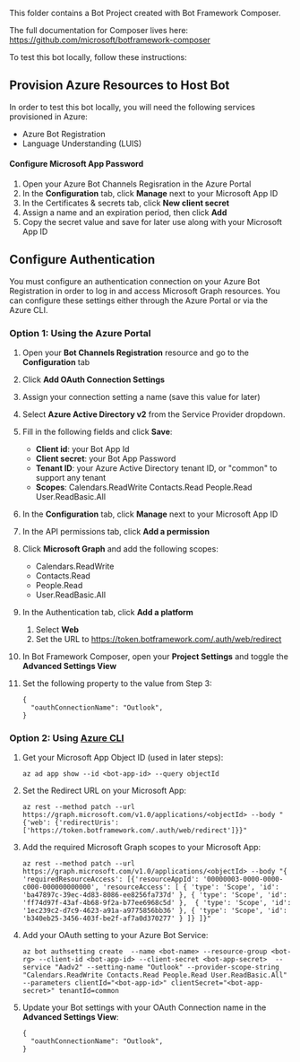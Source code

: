 This folder contains a Bot Project created with Bot Framework Composer.

The full documentation for Composer lives here:
https://github.com/microsoft/botframework-composer

To test this bot locally, follow these instructions:

## Provision Azure Resources to Host Bot
In order to test this bot locally, you will need the following services provisioned in Azure:
- Azure Bot Registration
- Language Understanding (LUIS)

#### Configure Microsoft App Password
1. Open your Azure Bot Channels Regisration in the Azure Portal
2. In the **Configuration** tab, click **Manage** next to your Microsoft App ID
3. In the Certificates & secrets tab, click **New client secret**
4. Assign a name and an expiration period, then click **Add**
5. Copy the secret value and save for later use along with your Microsoft App ID

## Configure Authentication
You must configure an authentication connection on your Azure Bot Registration in order to log in and access Microsoft Graph resources. You can configure these settings either through the Azure Portal or via the Azure CLI.

### Option 1: Using the Azure Portal
1. Open your **Bot Channels Registration** resource and go to the **Configuration** tab
2. Click **Add OAuth Connection Settings**
3. Assign your connection setting a name (save this value for later)
4. Select **Azure Active Directory v2** from the Service Provider dropdown.
5. Fill in the following fields and click **Save**:
    * **Client id**: your Bot App Id
    * **Client secret**: your Bot App Password
    * **Tenant ID**: your Azure Active Directory tenant ID, or "common" to support any tenant
    * **Scopes**: Calendars.ReadWrite Contacts.Read People.Read User.ReadBasic.All
6. In the **Configuration** tab, click **Manage** next to your Microsoft App ID
7. In the API permissions tab, click **Add a permission**
8. Click **Microsoft Graph** and add the following scopes: 
    * Calendars.ReadWrite
    * Contacts.Read
    * People.Read
    * User.ReadBasic.All

9. In the Authentication tab, click **Add a platform**
    1. Select **Web**
    2. Set the URL to https://token.botframework.com/.auth/web/redirect
10. In Bot Framework Composer, open your **Project Settings** and toggle the **Advanced Settings View**
1. Set the following property to the value from Step 3:
    ```
    {
      "oauthConnectionName": "Outlook",
    }
    ```

### Option 2: Using [Azure CLI](https://docs.microsoft.com/en-us/cli/azure/install-azure-cli)
1. Get your Microsoft App Object ID (used in later steps):
    ```
    az ad app show --id <bot-app-id> --query objectId
    ```

2. Set the Redirect URL on your Microsoft App:
    ```
    az rest --method patch --url https://graph.microsoft.com/v1.0/applications/<objectId> --body "{'web': {'redirectUris': ['https://token.botframework.com/.auth/web/redirect']}}"
    ```

3. Add the required Microsoft Graph scopes to your Microsoft App:
    ```
    az rest --method patch --url https://graph.microsoft.com/v1.0/applications/<objectId> --body "{ 'requiredResourceAccess': [{'resourceAppId': '00000003-0000-0000-c000-000000000000', 'resourceAccess': [ { 'type': 'Scope', 'id': 'ba47897c-39ec-4d83-8086-ee8256fa737d' }, { 'type': 'Scope', 'id': 'ff74d97f-43af-4b68-9f2a-b77ee6968c5d' },  { 'type': 'Scope', 'id': '1ec239c2-d7c9-4623-a91a-a9775856bb36' }, { 'type': 'Scope', 'id': 'b340eb25-3456-403f-be2f-af7a0d370277' } ]} ]}"
    ```


4. Add your OAuth setting to your Azure Bot Service:
    ```
    az bot authsetting create  --name <bot-name> --resource-group <bot-rg> --client-id <bot-app-id> --client-secret <bot-app-secret>  --service "Aadv2" --setting-name "Outlook" --provider-scope-string "Calendars.ReadWrite Contacts.Read People.Read User.ReadBasic.All" --parameters clientId="<bot-app-id>" clientSecret="<bot-app-secret>" tenantId=common
    ```

5. Update your Bot settings with your OAuth Connection name in the **Advanced Settings View**:
    ```
    {
      "oauthConnectionName": "Outlook",
    }
    ```

